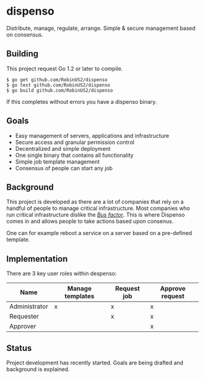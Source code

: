 dispenso
========

Distribute, manage, regulate, arrange. Simple &amp; secure management based on consensus.

## Building
This project request Go 1.2 or later to compile. 

	$ go get github.com/RobinUS2/dispenso
	$ go test github.com/RobinUS2/dispenso
	$ go build github.com/RobinUS2/dispenso

If this completes without errors you have a dispenso binary.

## Goals
- Easy management of servers, applications and infrastructure
- Secure access and granular permission control
- Decentralized and simple deployment
- One single binary that contains all functionality
- Simple job template management
- Consensus of people can start any job

## Background
This project is developed as there are a lot of companies that rely on a handful of people to manage critical infrastructure.
Most companies who run critical infrastructure dislike the [_Bus factor_](http://en.wikipedia.org/wiki/Bus_factor).
This is where Dispenso comes in and allows people to take actions based upon consenus. 

One can for example reboot a service on a server based on a pre-defined template.

## Implementation
There are 3 key user roles within despenso:

| Name | Manage templates | Request job | Approve request |
|------|------------------|-------------|-----------------|
| Administrator | x | x | x |
| Requester |  | x | x |
| Approver |  |  | x |

## Status
Project development has recently started. Goals are being drafted and background is explained.